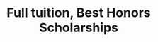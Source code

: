 ---
layout: post
year: 2007-2010
inline: true
title: Full tuition, Best Honors Scholarships
where: Korea Maritime and Ocean University
---